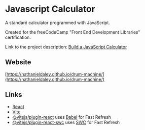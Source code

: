 # Javascript Calculator

A standard calculator programmed with JavaScript.

Created for the freeCodeCamp "Front End Development Libraries" certification.

Link to the project description: [Build a JavaScript Calculator](https://www.freecodecamp.org/learn/front-end-development-libraries/front-end-development-libraries-projects/build-a-javascript-calculatora-drum-machine)

## Website

[https://nathanieldaley.github.io/drum-machine/](https://nathanieldaley.github.io/drum-machine/)

## Links

- [React](https://react.dev/)
- [Vite](https://vite.dev/)
- [@vitejs/plugin-react](https://github.com/vitejs/vite-plugin-react/blob/main/packages/plugin-react/README.md) uses [Babel](https://babeljs.io/) for Fast Refresh
- [@vitejs/plugin-react-swc](https://github.com/vitejs/vite-plugin-react-swc) uses [SWC](https://swc.rs/) for Fast Refresh
